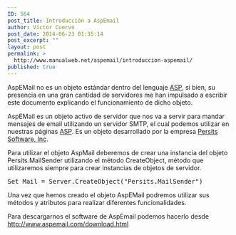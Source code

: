 ```yaml
---
ID: 564
post_title: Introducción a AspEmail
author: Víctor Cuervo
post_date: 2014-06-23 01:35:14
post_excerpt: ""
layout: post
permalink: >
  http://www.manualweb.net/aspemail/introduccion-aspemail/
published: true
---
```

AspEMail no es un objeto estándar dentro del lenguaje <a title="ASP" href="/tag/serverpages/asp/">ASP</a>, si bien, su presencia en una gran cantidad de servidores me han impulsado a escribir este documento explicando el funcionamiento de dicho objeto.

AspEMail es un objeto activo de servidor que nos va a servir para mandar mensajes de email utilizando un servidor SMTP, el cual podemos utilizar en nuestras páginas <a title="ASP" href="/tag/serverpages/asp/">ASP</a>. Es un objeto desarrollado por la empresa <a title="Persits Software" href="http://www.persits.com/">Persits Software, Inc</a>.

Para utilizar el objeto AspMail deberemos de crear una instancia del objeto Persits.MailSender utilizando el método CreateObject, método que utilizaremos siempre para crear instancias de objetos de servidor.
<pre>Set Mail = Server.CreateObject("Persits.MailSender")</pre>
Una vez que hemos creado el objeto AspEMail podremos utilizar sus métodos y atributos para realizar diferentes funcionalidades.

Para descargarnos el software de AspEmail podemos hacerlo desde <a title="Descargarnos el Software de AspEmail" href="http://www.aspemail.com/download.html">http://www.aspemail.com/download.html</a>